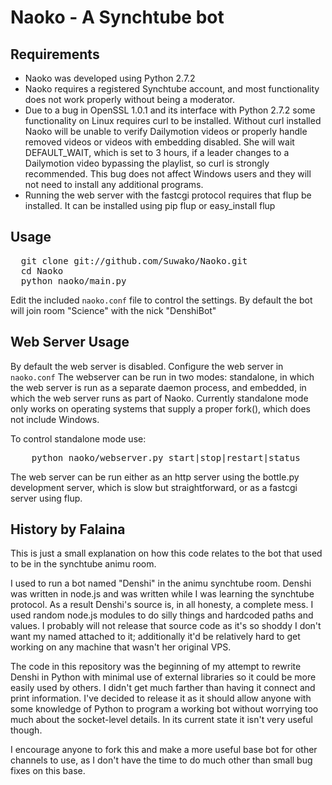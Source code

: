 # Naoko - A Synchtube bot

## Requirements
- Naoko was developed using Python 2.7.2
- Naoko requires a registered Synchtube account, and most functionality does not work properly without being a moderator.
- Due to a bug in OpenSSL 1.0.1 and its interface with Python 2.7.2 some functionality on Linux requires curl to be installed.
    Without curl installed Naoko will be unable to verify Dailymotion videos or properly handle removed videos or videos with embedding disabled.
    She will wait DEFAULT_WAIT, which is set to 3 hours, if a leader changes to a Dailymotion video bypassing the playlist, so curl is strongly recommended.
    This bug does not affect Windows users and they will not need to install any additional programs.
- Running the web server with the fastcgi protocol requires that flup be installed. It can be installed using pip flup or easy\_install flup

## Usage
<pre>
  git clone git://github.com/Suwako/Naoko.git
  cd Naoko
  python naoko/main.py
</pre>

Edit the included `naoko.conf` file to control the settings. By default the bot will join room "Science" with the nick "DenshiBot"

## Web Server Usage
By default the web server is disabled. Configure the web server in `naoko.conf`
The webserver can be run in two modes: standalone, in which the web server is run as a separate daemon process, and embedded, in which the web server runs as part of Naoko.
Currently standalone mode only works on operating systems that supply a proper fork(), which does not include Windows.

To control standalone mode use:
<pre>
    python naoko/webserver.py start|stop|restart|status
</pre>

The web server can be run either as an http server using the bottle.py development server, which is slow but straightforward, or as a fastcgi server using flup. 

## History by Falaina
This is just a small explanation on how this code relates to the bot that used to be in the synchtube animu room.

I used to run a bot named "Denshi" in the animu synchtube room. Denshi was written in node.js and was written while I was learning the synchtube protocol. As a result Denshi's source is, in all honesty, a complete mess. I used random node.js modules to do silly things and hardcoded paths and values. I probably will not release that source code as it's so shoddy I don't want my named attached to it; additionally it'd be relatively hard to get working on any machine that wasn't her original VPS.

The code in this repository was the beginning of my attempt to rewrite Denshi in Python with minimal use of external libraries so it could be more easily used by others. I didn't get much farther than having it connect and print information. I've decided to release it as it should allow anyone with some knowledge of Python to program a working bot without worrying too much about the socket-level details. In its current state it isn't very useful though.

I encourage anyone to fork this and make a more useful base bot for other channels to use, as I don't have the time to do much other than small bug fixes on this base.
